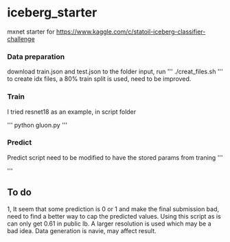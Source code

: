 # iceberg_starter
mxnet starter for https://www.kaggle.com/c/statoil-iceberg-classifier-challenge

### Data preparation

download train.json and test.json to the folder input, run 
'''
./creat_files.sh
'''
to create idx files, a 80% train split is used, need to be improved.

### Train

I tried resnet18 as an example, in script folder

'''
python gluon.py
'''

### Predict
Predict script need to be modified to have the stored params from traning
'''

'''

## To do

1, It seem that some prediction is 0 or 1 and make the final submission bad,
need to find a better way to cap the predicted values. Using this script as is
can only get 0.61 in public lb. A larger resolution is used which may be a bad idea.
Data generation is navie, may affect result.


